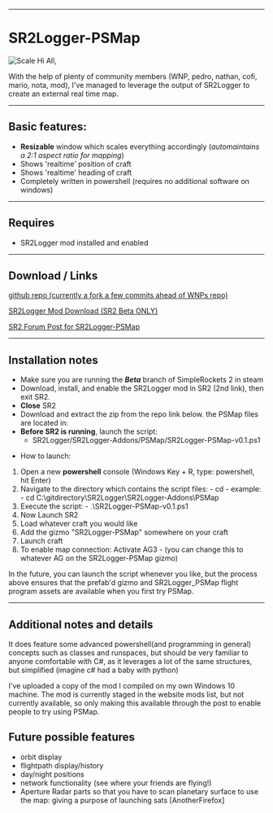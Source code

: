 ___
# SR2Logger-PSMap
![Scale](https://i.ibb.co/ZKNgkXY/SR2-Logger-PSMap.png)
Hi All,

With the help of plenty of community members (WNP, pedro, nathan, cofi, mario, nota, mod), I've managed to leverage the output of SR2Logger to create an external real time map. 

___
## Basic features: 
* **Resizable** window which scales everything accordingly (*automaintains a 2:1 aspect ratio for mapping*) 
* Shows 'realtime' position of craft 
* Shows 'realtime' heading of craft
* Completely written in powershell (requires no additional software on windows)
___
## Requires
* SR2Logger mod installed and enabled
___
## Download / Links
[github repo (currently a fork a few commits ahead of WNPs repo)](https://github.com/nethereal/SR2Logger)

[SR2Logger Mod Download (SR2 Beta ONLY)](https://drive.google.com/file/d/1WReOzMlEweiYChXjeBBmXfnQtqpOKhos/view?usp=sharing)

[SR2 Forum Post for SR2Logger-PSMap](https://www.simplerockets.com/Forums/View/56931)
___
## Installation notes
* Make sure you are running the ***Beta*** branch of SimpleRockets 2 in steam
* Download, install, and enable the SR2Logger mod in SR2 (2nd link), then exit SR2. 
* **Close** SR2
* Download and extract the zip from the repo link below. the PSMap files are located in: 
* **Before SR2 is running**, launch the script:   
  - SR2Logger/SR2Logger-Addons/PSMap/SR2Logger-PSMap-v0.1.ps1
-  How to launch: 
1. Open a new **powershell** console (Windows Key + R, type: powershell, hit Enter)
2.  Navigate to the directory which contains the script files:
        - cd <fullpath>
        - example:
          - cd C:\gitdirectory\SR2Logger\SR2Logger-Addons\PSMap
3. Execute the script:
          - .\SR2Logger-PSMap-v0.1.ps1
4. Now Launch SR2
5. Load whatever craft you would like
6. Add the gizmo "SR2Logger-PSMap" somewhere on your craft
7. Launch craft
8. To enable map connection: Activate AG3 
        - (you can change this to whatever AG on the SR2Logger-PSMap gizmo)

In the future, you can launch the script whenever you like, but the process above ensures that the prefab'd gizmo and SR2Logger_PSMap flight program assets are available when you first try PSMap.
___
## Additional notes and details
It does feature some advanced powershell(and programming in general) concepts such as classes and runspaces, but should be very familiar to anyone comfortable with C#, as it leverages a lot of the same structures, but simplified (imagine c# had a baby with python) 

I've uploaded a copy of the mod I compiled on my own Windows 10 machine. The mod is currently staged in the website mods list, but not currently available, so only making this available through the post to enable people to try using PSMap.

## Future possible features
* orbit display
* flightpath display/history
* day/night positions
* network functionality (see where your friends are flying!)
* Aperture Radar parts so that you have to scan planetary surface to use the map: giving a purpose of launching sats [AnotherFirefox]
